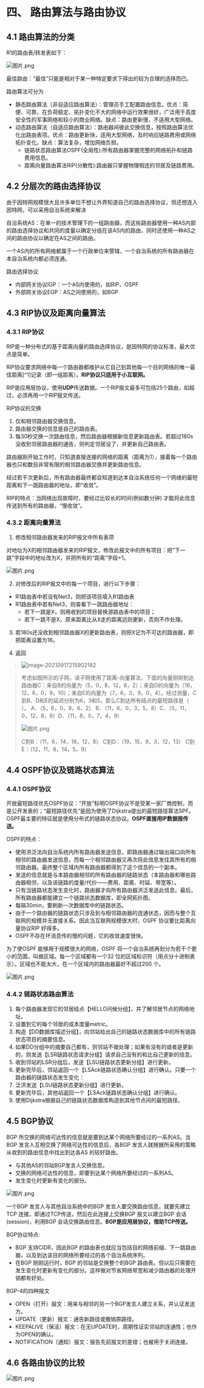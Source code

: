 # 四、 路由算法与路由协议

## 4.1 路由算法的分类

R1的路由表/转发表如下：

![图片.png](https://upload-images.jianshu.io/upload_images/26868451-0b42aa03ae4b6ac4.png?imageMogr2/auto-orient/strip%7CimageView2/2/w/1240)

最佳路由：“最佳”只能是相对于某一种特定要求下得出的较为合理的选择而已。

路由算法可分为

- 静态路由算法（非自适应路由算法）：管理员手工配置路由信息。优点：简便、可靠，在负荷稳定、拓扑变化不大的网络中运行效果很好，广泛用于高度安全性的军事网络和较小的商业网络。缺点：路由更新慢，不适用大型网络。
- 动态路由算法（自适应路由算法）：路由器间彼此交换信息，按照路由算法优化出路由表项。优点：路由更新快，适用大型网络，及时响应链路费用或网络拓扑变化。缺点：算法复杂，增加网络负担。
  - 链路状态路由算法OSPF(全局性):所有路由器掌握完整的网络拓扑和链路费用信息。
  - 距离向量路由算法RIP(分散性):路由器只掌握物理相连的邻居及链路费用。


## 4.2 分层次的路由选择协议

由于因特网规模很大且许多单位不想让外界知道自己的路由选择协议，但还想连入因特网，可以采用自治系统来解决

自治系统AS：在单一的技术管理下的一组路由器，而这些路由器使用一种AS内部的路由选择协议和共同的度量以确定分组在该AS内的路由，同时还使用一种AS之间的路由协议以确定在AS之间的路由。

一个AS内的所有网络都属于一个行政单位来管辖，一个自治系统的所有路由器在本自治系统内都必须连通。

路由选择协议

- 内部网关协议IGP：一个AS内使用的，如RIP、OSPF
- 外部网关协议EGP：AS之间使用的，如BGP

## 4.3 RIP协议及距离向量算法

### 4.3.1 RIP协议

RIP是一种分布式的基于距离向量的路由选择协议，是因特网的协议标准，最大优点是简单。

RIP协议要求网络中每一个路由器都维护从它自己到其他每一个目的网络的唯一最佳距离[^1]记录（即一组距离）。**RIP协议只适用于小互联网。**

RIP是应用层协议，使用**UDP**传送数据。一个RIP报文最多可包括25个路由，如超过，必须再用一个RIP报文传送。

RIP协议的交换

1. 仅和相邻路由器交换信息。
2. 路由器交换的信息是自己的路由表。
3. 每30秒交换一次路由信息，然后路由器根据新信息更新路由表。若超过180s没收到邻居路由器的通告，则判定邻居没了，并更新自己路由表。

路由器刚开始工作时，只知道直接连接的网络的距离（距离为1），接着每一个路由器也只和数目非常有限的相邻路由器交换并更新路由信息。

经过若干次更新后，所有路由器最终都会知道到达本自治系统任何一个网络的最短距离和下一跳路由器的地址，即“收敛”。

RIP的特点：当网络出现故障时，要经过比较长的时间(例如数分钟) 才能将此信息传送到所有的路由器，“慢收敛”。

### 4.3.2 距离向量算法

1. 修改相邻路由器发来的RIP报文中所有表项

对地址为X的相邻路由器发来的RIP报文，修改此报文中的所有项目：把“下一跳”字段中的地址改为X，并把所有的“距离”字段+1。

![图片.png](https://upload-images.jianshu.io/upload_images/26868451-384f1dbe1bf75ebb.png?imageMogr2/auto-orient/strip%7CimageView2/2/w/1240)

2. 对修改后的RIP报文中的每一个项目，进行以下步骤：

- R1路由表中若没有Net3，则把该项目填入R1路由表
- R1路由表中若有Net3，则查看下一跳路由器地址：
  - 若下一跳是X，则用收到的项目替换源路由表中的项目；
  - 若下一跳不是X，原来距离比从X走的距离远则更新，否则不作处理。

3. 若180s还没收到相邻路由器X的更新路由表，则把X记为不可达的路由器，即把距离设置为16。

4. 返回

> ![image-20210917215902182](C:\Users\86173\AppData\Roaming\Typora\typora-user-images\image-20210917215902182.png)

>考虑如图所示的子网，该子网使用了距离-向量算法，下面的向量刚刚到达路由器C：来自B的向量为（5，0，8，12，6，2）；来自D的向量为（16，12，6，0，9，10）；来自E的向量为（7，6，3，9，0，4）。经过测量，C到B、D和E的延迟分别为6，3和5，那么C到达所有结点的最短路径是（ ）。
>A．（5，6，0，9，6，2） B．（11，6，0，3，5，8）C．（5，11，0，12，8，9）D．（11，8，0，7，4，9）
>
>![图片.png](https://upload-images.jianshu.io/upload_images/26868451-286803a74a4db43d.png?imageMogr2/auto-orient/strip%7CimageView2/2/w/1240)
>
>C到B：（11，6，14，18，12，8）
>C到D：（19，15，9，3，12，13）
>C到E：（12，11，8，14，5，9）

## 4.4 OSPF协议及链路状态算法

### 4.4.1 OSPF协议

开放最短路径优先OSPF协议：“开放”标明OSPF协议不是受某一家厂商控制，而是公开发表的；“最短路径优先”是因为使用了Dijkstra提出的最短路径算法SPF。OSPF最主要的特征就是使用分布式的链路状态协议。**OSPF直接用IP数据报传送。**

OSPF的特点：

- 使用洪泛法向自治系统内所有路由器发送信息，即路由器通过输出端口向所有相邻的路由器发送信息，而每一个相邻路由器又再次将此信息发往其所有的相邻路由器。最终整个区域内所有路由器都得到了这个信息的一个副本。
- 发送的信息就是与本路由器相邻的所有路由器的链路状态（本路由器和哪些路由器相邻，以及该链路的度量/代价——费用、距离、时延、带宽等）。
- 只有当链路状态发生变化时，路由器才向所有路由器洪泛发送此信息。最后，所有路由器都能建立一个链路状态数据库，即全网拓扑图。
- 每隔30min，要刷新一次数据库中的链路状态。
- 由于一个路由器的链路状态只涉及到与相邻路由器的连通状态，因而与整个互联网的规模并无直接关系。因此当互联网规模很大时，OSPF 协议要比距离向量协议RIP 好得多。
- OSPF不存在坏消息传的慢的问题，它的收敛速度很快。

为了使OSPF 能够用于规模很大的网络，OSPF 将一个自治系统再划分为若干个更小的范围，叫做区域。每一个区域都有一个32 位的区域标识符（用点分十进制表示）。区域也不能太大，在一个区域内的路由器最好不超过200 个。

![图片.png](https://upload-images.jianshu.io/upload_images/26868451-df4eb86b93cce272.png?imageMogr2/auto-orient/strip%7CimageView2/2/w/1240)

### 4.4.2 链路状态路由算法

1. 每个路由器发现它的邻居结点【HELLO问候分组】，并了解邻居节点的网络地址。
2. 设置到它的每个邻居的成本度量metric。
3. 构造【DD数据库描述分组】，向邻站给出自己的链路状态数据库中的所有链路状态项目的摘要信息。
4. 如果DD分组中的摘要自己都有，则邻站不做处理；如果有没有的或者是更新的，则发送【LSR链路状态请求分组】请求自己没有的和比自己更新的信息。
5. 收到邻站的LSR分组后，发送【LSU链路状态更新分组】进行更新。
6. 更新完毕后，邻站返回一个【LSAck链路状态确认分组】进行确认。只要一个路由器的链路状态发生变化：
7. 泛洪发送【LSU链路状态更新分组】进行更新。
8. 更新完毕后，其他站返回一个【LSAck链路状态确认分组】进行确认。
9. 使用Dijkstra根据自己的链路状态数据库构造到其他节点间的最短路径。

## 4.5 BGP协议

BGP 所交换的网络可达性的信息就是要到达某个网络所要经过的一系列AS。当BGP 发言人互相交换了网络可达性的信息后，各BGP 发言人就根据所采用的策略从收到的路由信息中找出到达各AS 的较好路由。

- 与其他AS的邻站BGP发言人交换信息。
- 交换的网络可达性的信息，即要到达某个网络所要经过的一系列AS。
- 发生变化时更新有变化的部分。

![图片.png](https://upload-images.jianshu.io/upload_images/26868451-9f42f6ab38f2b7ee.png?imageMogr2/auto-orient/strip%7CimageView2/2/w/1240)

一个BGP 发言人与其他自治系统中的BGP 发言人要交换路由信息，就要先建立TCP 连接，即通过TCP传送，然后在此连接上交换BGP 报文以建立BGP 会话(session)，利用BGP 会话交换路由信息。**BGP是应用层协议，借助TCP传送。**

BGP协议特点:

- BGP 支持CIDR，因此BGP 的路由表也就应当包括目的网络前缀、下一跳路由器，以及到达该目的网络所要经过的各个自治系统序列。
- 在BGP 刚刚运行时，BGP 的邻站是交换整个的BGP 路由表。但以后只需要在发生变化时更新有变化的部分。这样做对节省网络带宽和减少路由器的处理开销都有好处。

BGP-4的四种报文

- OPEN（打开）报文：用来与相邻的另一个BGP发言人建立关系，并认证发送方。
- UPDATE（更新）报文：通告新路径或撤销原路径。
- KEEPALIVE（保活）报文：在无UPDATE时，周期性证实邻站的连通性；也作为OPEN的确认。
- NOTIFICATION（通知）报文：报告先前报文的差错；也被用于关闭连接。

## 4.6 各路由协议的比较 

![图片.png](https://upload-images.jianshu.io/upload_images/26868451-c4fe096badc64e72.png?imageMogr2/auto-orient/strip%7CimageView2/2/w/1240)